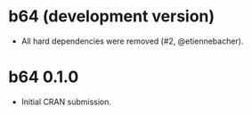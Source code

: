 # b64 (development version)

* All hard dependencies were removed (#2, @etiennebacher).

# b64 0.1.0

* Initial CRAN submission.
